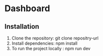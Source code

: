 # Dashboard

## Installation

1. Clone the repository: git clone repositry-url
2. Install dependencies: npm install
3. To run the project locally : npm run dev
